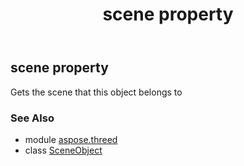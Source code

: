 ﻿---
title: scene property
second_title: Aspose.3D for Python via .NET API References
description: 
type: docs
weight: 90
url: /python-net/aspose.threed/sceneobject/scene/
is_root: false
---

## scene property


Gets the scene that this object belongs to

### See Also
* module [aspose.threed](../../)
* class [SceneObject](/3d/python-net/aspose.threed/sceneobject)
